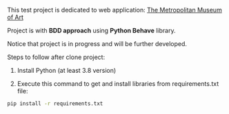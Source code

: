 This test project is dedicated to web application: [The Metropolitan Museum of Art](https://store.metmuseum.org/)

Project is with **BDD approach** using **Python Behave** library.

Notice that project is in progress and will be further developed.

Steps to follow after clone project:

1. Install Python (at least 3.8 version)
   
2. Execute this command to get and install libraries from requirements.txt file:
```bash
pip install -r requirements.txt
```
